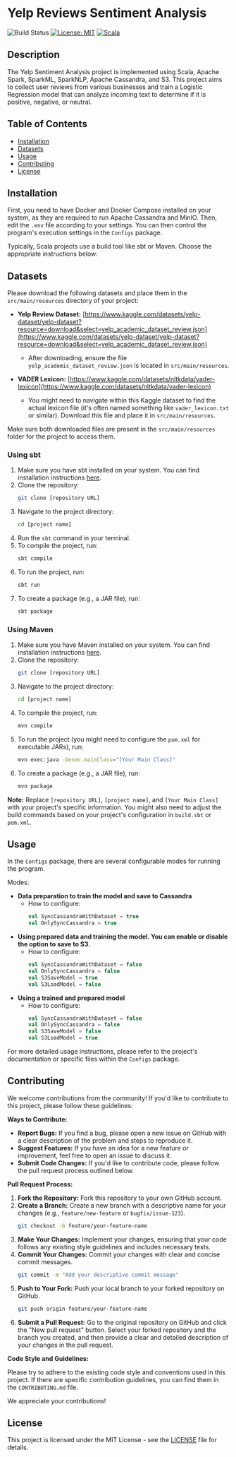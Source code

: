 # Yelp Reviews Sentiment Analysis

![Build Status](https://img.shields.io/badge/Build-Passing-brightgreen.svg)
[![License: MIT](https://img.shields.io/badge/License-MIT-yellow.svg)](https://opensource.org/licenses/MIT)
[![Scala](https://img.shields.io/badge/Scala-2.13.x-blue.svg)](https://www.scala-lang.org/)

## Description

The Yelp Sentiment Analysis project is implemented using Scala, Apache Spark, SparkML, SparkNLP, Apache Cassandra, and S3. This project aims to collect user reviews from various businesses and train a Logistic Regression model that can analyze incoming text to determine if it is positive, negative, or neutral.

## Table of Contents

* [Installation](#installation)
* [Datasets](#datasets)
* [Usage](#usage)
* [Contributing](#contributing)
* [License](#license)

## Installation

First, you need to have Docker and Docker Compose installed on your system, as they are required to run Apache Cassandra and MinIO. Then, edit the `.env` file according to your settings. You can then control the program's execution settings in the `Configs` package.

Typically, Scala projects use a build tool like sbt or Maven. Choose the appropriate instructions below:

## Datasets

Please download the following datasets and place them in the `src/main/resources` directory of your project:

* **Yelp Review Dataset:** [https://www.kaggle.com/datasets/yelp-dataset/yelp-dataset?resource=download&select=yelp_academic_dataset_review.json](https://www.kaggle.com/datasets/yelp-dataset/yelp-dataset?resource=download&select=yelp_academic_dataset_review.json)
    * After downloading, ensure the file `yelp_academic_dataset_review.json` is located in `src/main/resources`.

* **VADER Lexicon:** [https://www.kaggle.com/datasets/nltkdata/vader-lexicon](https://www.kaggle.com/datasets/nltkdata/vader-lexicon)
    * You might need to navigate within this Kaggle dataset to find the actual lexicon file (it's often named something like `vader_lexicon.txt` or similar). Download this file and place it in `src/main/resources`.

Make sure both downloaded files are present in the `src/main/resources` folder for the project to access them.

### Using sbt

1.  Make sure you have sbt installed on your system. You can find installation instructions [here](https://www.scala-sbt.org/download.html).
2.  Clone the repository:
    ```bash
    git clone [repository URL]
    ```
3.  Navigate to the project directory:
    ```bash
    cd [project name]
    ```
4.  Run the `sbt` command in your terminal.
5.  To compile the project, run:
    ```bash
    sbt compile
    ```
6.  To run the project, run:
    ```bash
    sbt run
    ```
7.  To create a package (e.g., a JAR file), run:
    ```bash
    sbt package
    ```

### Using Maven

1.  Make sure you have Maven installed on your system. You can find installation instructions [here](https://maven.apache.org/download.cgi).
2.  Clone the repository:
    ```bash
    git clone [repository URL]
    ```
3.  Navigate to the project directory:
    ```bash
    cd [project name]
    ```
4.  To compile the project, run:
    ```bash
    mvn compile
    ```
5.  To run the project (you might need to configure the `pom.xml` for executable JARs), run:
    ```bash
    mvn exec:java -Dexec.mainClass="[Your Main Class]"
    ```
6.  To create a package (e.g., a JAR file), run:
    ```bash
    mvn package
    ```

**Note:** Replace `[repository URL]`, `[project name]`, and `[Your Main Class]` with your project's specific information. You might also need to adjust the build commands based on your project's configuration in `build.sbt` or `pom.xml`.

## Usage

In the `Configs` package, there are several configurable modes for running the program.

Modes:

* **Data preparation to train the model and save to Cassandra**
    * How to configure:
        ```scala
        val SyncCassandraWithDataset = true
        val OnlySyncCassandra = true
        ```
* **Using prepared data and training the model. You can enable or disable the option to save to S3.**
    * How to configure:
        ```scala
        val SyncCassandraWithDataset = false
        val OnlySyncCassandra = false
        val S3SaveModel = true
        val S3LoadModel = false
        ```
* **Using a trained and prepared model**
    * How to configure:
        ```scala
        val SyncCassandraWithDataset = false
        val OnlySyncCassandra = false
        val S3SaveModel = false
        val S3LoadModel = true
        ```

For more detailed usage instructions, please refer to the project's documentation or specific files within the `Configs` package.

## Contributing

We welcome contributions from the community! If you'd like to contribute to this project, please follow these guidelines:

**Ways to Contribute:**

* **Report Bugs:** If you find a bug, please open a new issue on GitHub with a clear description of the problem and steps to reproduce it.
* **Suggest Features:** If you have an idea for a new feature or improvement, feel free to open an issue to discuss it.
* **Submit Code Changes:** If you'd like to contribute code, please follow the pull request process outlined below.

**Pull Request Process:**

1.  **Fork the Repository:** Fork this repository to your own GitHub account.
2.  **Create a Branch:** Create a new branch with a descriptive name for your changes (e.g., `feature/new-feature` or `bugfix/issue-123`).
    ```bash
    git checkout -b feature/your-feature-name
    ```
3.  **Make Your Changes:** Implement your changes, ensuring that your code follows any existing style guidelines and includes necessary tests.
4.  **Commit Your Changes:** Commit your changes with clear and concise commit messages.
    ```bash
    git commit -m "Add your descriptive commit message"
    ```
5.  **Push to Your Fork:** Push your local branch to your forked repository on GitHub.
    ```bash
    git push origin feature/your-feature-name
    ```
6.  **Submit a Pull Request:** Go to the original repository on GitHub and click the "New pull request" button. Select your forked repository and the branch you created, and then provide a clear and detailed description of your changes in the pull request.

**Code Style and Guidelines:**

Please try to adhere to the existing code style and conventions used in this project. If there are specific contribution guidelines, you can find them in the `CONTRIBUTING.md` file.

We appreciate your contributions!

## License

This project is licensed under the MIT License - see the [LICENSE](LICENSE) file for details.

